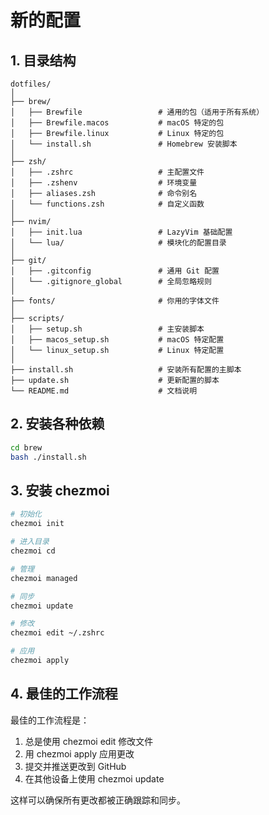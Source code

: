 # 新的配置

## 1. 目录结构

```
dotfiles/
│
├── brew/
│   ├── Brewfile                 # 通用的包（适用于所有系统）
│   ├── Brewfile.macos           # macOS 特定的包
│   ├── Brewfile.linux           # Linux 特定的包
│   └── install.sh               # Homebrew 安装脚本
│
├── zsh/
│   ├── .zshrc                   # 主配置文件
│   ├── .zshenv                  # 环境变量
│   ├── aliases.zsh              # 命令别名
│   └── functions.zsh            # 自定义函数
│
├── nvim/
│   ├── init.lua                 # LazyVim 基础配置
│   └── lua/                     # 模块化的配置目录
│
├── git/
│   ├── .gitconfig               # 通用 Git 配置
│   └── .gitignore_global        # 全局忽略规则
│
├── fonts/                       # 你用的字体文件
│
├── scripts/
│   ├── setup.sh                 # 主安装脚本
│   ├── macos_setup.sh           # macOS 特定配置
│   └── linux_setup.sh           # Linux 特定配置
│
├── install.sh                   # 安装所有配置的主脚本
├── update.sh                    # 更新配置的脚本
└── README.md                    # 文档说明
```

## 2. 安装各种依赖

```bash
cd brew
bash ./install.sh
```

## 3. 安装 chezmoi

```bash
# 初始化
chezmoi init

# 进入目录
chezmoi cd

# 管理
chezmoi managed

# 同步
chezmoi update

# 修改
chezmoi edit ~/.zshrc

# 应用
chezmoi apply
```

## 4. 最佳的工作流程

最佳的工作流程是：

1. 总是使用 chezmoi edit 修改文件
2. 用 chezmoi apply 应用更改
3. 提交并推送更改到 GitHub
4. 在其他设备上使用 chezmoi update

这样可以确保所有更改都被正确跟踪和同步。
